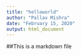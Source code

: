 ```yaml
---
title: "helloworld"
author: "Pallav Mishra"
date: "February 15, 2020"
output: html_document
---
```

##This is a markdown file